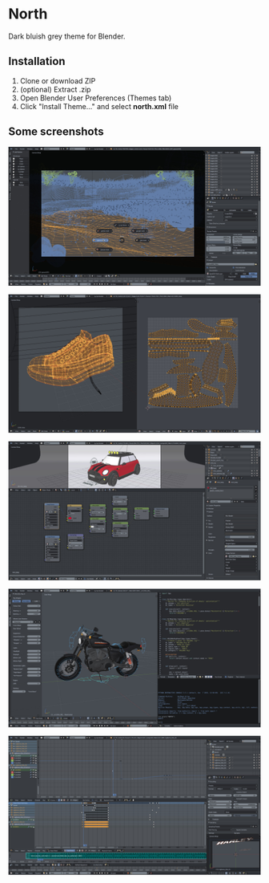 # North
Dark bluish grey theme for Blender.

## Installation
1. Clone or download ZIP
2. (optional) Extract .zip
3. Open Blender User Preferences (Themes tab)
4. Click "Install Theme..." and select __north.xml__ file

## Some screenshots

![01](images/north_screen_01.jpg)

![02](images/north_screen_02.jpg)

![03](images/north_screen_03.jpg)

![04](images/north_screen_04.jpg)

![05](images/north_screen_05.jpg)
